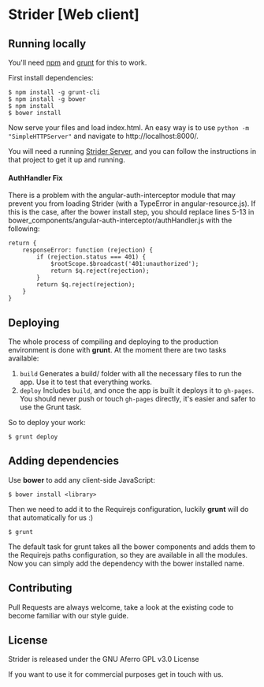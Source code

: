 # Strider [Web client]

## Running locally
You'll need [npm](http://nodejs.org/download/) and [grunt](http://gruntjs.com/installing-grunt) for this to work.

First install dependencies:

```
$ npm install -g grunt-cli
$ npm install -g bower
$ npm install
$ bower install
```

Now serve your files and load index.html. An easy way is to use `python -m "SimpleHTTPServer"` and navigate to http://localhost:8000/.

You will need a running [Strider Server](https://github.com/cakefuelled/strider-server), and you can follow the instructions in that project to get it up and running.

#### AuthHandler Fix

There is a problem with the angular-auth-interceptor module that may prevent you from loading Strider (with a TypeError in angular-resource.js). If this is the case, after the bower install step, you should replace lines 5-13 in bower_components/angular-auth-interceptor/authHandler.js with the following:

```
return {
	responseError: function (rejection) {
		if (rejection.status === 401) {
			$rootScope.$broadcast('401:unauthorized');
			return $q.reject(rejection);
		}
		return $q.reject(rejection);
	}
}
```

## Deploying
The whole process of compiling and deploying to the production environment is done with **grunt**. At the moment there are two tasks available:

1. `build` Generates a build/ folder with all the necessary files to run the app. Use it to test that everything works.
2. `deploy` Includes `build`, and once the app is built it deploys it to `gh-pages`. You should never push or touch `gh-pages` directly, it's easier and safer to use the Grunt task.

So to deploy your work:

```
$ grunt deploy
```

## Adding dependencies
Use **bower** to add any client-side JavaScript:

```
$ bower install <library>
```

Then we need to add it to the Requirejs configuration, luckily **grunt** will do that automatically for us :)

```
$ grunt
```

The default task for grunt takes all the bower components and adds them to the Requirejs paths configuration, so they are available in all the modules.
Now you can simply add the dependency with the bower installed name.

## Contributing
Pull Requests are always welcome, take a look at the existing code to become familiar with our style guide.

## License
Strider is released under the GNU Aferro GPL v3.0 License

If you want to use it for commercial purposes get in touch with us.
